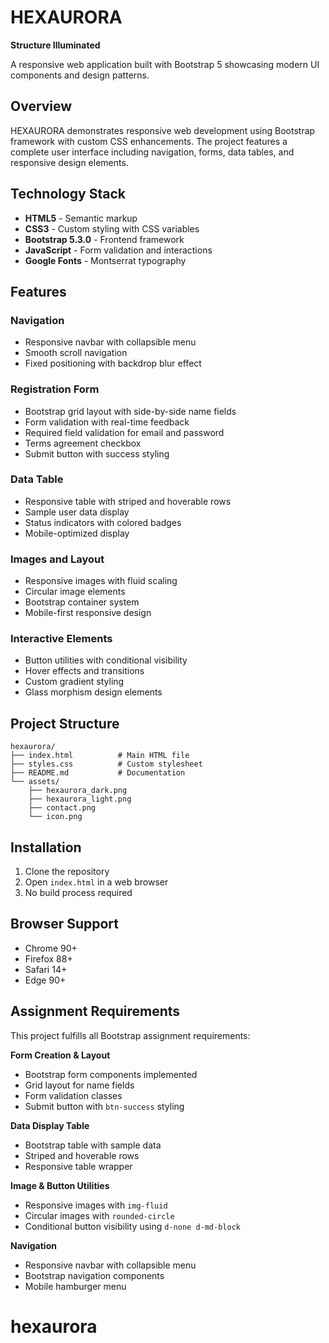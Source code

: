 # HEXAURORA

**Structure Illuminated**

A responsive web application built with Bootstrap 5 showcasing modern UI components and design patterns.

## Overview

HEXAURORA demonstrates responsive web development using Bootstrap framework with custom CSS enhancements. The project features a complete user interface including navigation, forms, data tables, and responsive design elements.

## Technology Stack

- **HTML5** - Semantic markup
- **CSS3** - Custom styling with CSS variables
- **Bootstrap 5.3.0** - Frontend framework
- **JavaScript** - Form validation and interactions
- **Google Fonts** - Montserrat typography

## Features

### Navigation
- Responsive navbar with collapsible menu
- Smooth scroll navigation
- Fixed positioning with backdrop blur effect

### Registration Form
- Bootstrap grid layout with side-by-side name fields
- Form validation with real-time feedback
- Required field validation for email and password
- Terms agreement checkbox
- Submit button with success styling

### Data Table
- Responsive table with striped and hoverable rows
- Sample user data display
- Status indicators with colored badges
- Mobile-optimized display
### Images and Layout
- Responsive images with fluid scaling
- Circular image elements
- Bootstrap container system
- Mobile-first responsive design

### Interactive Elements
- Button utilities with conditional visibility
- Hover effects and transitions
- Custom gradient styling
- Glass morphism design elements

## Project Structure

```
hexaurora/
├── index.html          # Main HTML file
├── styles.css          # Custom stylesheet
├── README.md           # Documentation
└── assets/
    ├── hexaurora_dark.png
    ├── hexaurora_light.png
    ├── contact.png
    └── icon.png
```

## Installation

1. Clone the repository
2. Open `index.html` in a web browser
3. No build process required

## Browser Support

- Chrome 90+
- Firefox 88+
- Safari 14+
- Edge 90+

## Assignment Requirements

This project fulfills all Bootstrap assignment requirements:

**Form Creation & Layout**
- Bootstrap form components implemented
- Grid layout for name fields
- Form validation classes
- Submit button with `btn-success` styling

**Data Display Table**
- Bootstrap table with sample data
- Striped and hoverable rows
- Responsive table wrapper

**Image & Button Utilities**
- Responsive images with `img-fluid`
- Circular images with `rounded-circle`
- Conditional button visibility using `d-none d-md-block`

**Navigation**
- Responsive navbar with collapsible menu
- Bootstrap navigation components
- Mobile hamburger menu
# hexaurora

